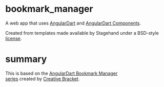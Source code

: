 # bookmark_manager

A web app that uses [AngularDart](https://angulardart.dev) and
[AngularDart Components](https://angulardart.dev/components).

Created from templates made available by Stagehand under a BSD-style
[license](https://github.com/dart-lang/stagehand/blob/master/LICENSE).

# summary	

This is based on the [AngularDart Bookmark Manager	
series](https://www.youtube.com/playlist?list=PL3UwowPBo8XHbU4llLYZKY-FOofDLMv8S) created by [Creative Bracket](https://www.youtube.com/channel/UCHSRZk4k6e-hqIXBBM4b2iA/featured).
